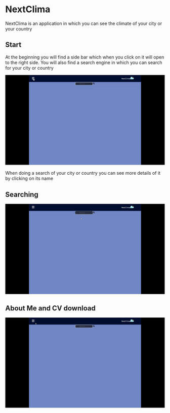 # NextClima

NextClima is an application in which you can see the climate of your city or your country

<h2>Start</h2>
At the beginning you will find a side bar which when you click on it will open to the right side. You will also find a search engine in which you can search for your city or country
<p> 
<img src='./src/gifs/gif1.gif'/>
</p>
When doing a search of your city or country you can see more details of it by clicking on its name
<h2>Searching </h2>
<p>
<img src='./src/gifs/gif2.gif'/>
</p>
<h2>About Me and CV download </h2>
<p>
<img src="./src/gifs/gif3.gif" />
 </p>
